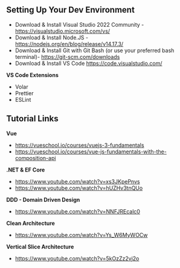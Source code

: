 ## Setting Up Your Dev Environment

 - Download & Install Visual Studio 2022 Community - https://visualstudio.microsoft.com/vs/
 - Download & Install Node.JS - https://nodejs.org/en/blog/release/v14.17.3/
 - Download & Install Git with Git Bash (or use your preferred bash terminal)- https://git-scm.com/downloads
 - Download & Install VS Code https://code.visualstudio.com/
 

**VS Code Extensions** 
 - Volar
 - Prettier
 - ESLint


## Tutorial Links
**Vue**
 - https://vueschool.io/courses/vuejs-3-fundamentals
 - https://vueschool.io/courses/vue-js-fundamentals-with-the-composition-api
 
**.NET & EF Core**
 - https://www.youtube.com/watch?v=xs3JKpePnvs
 - https://www.youtube.com/watch?v=hUZHv3tnQUo

**DDD - Domain Driven Design**
- https://www.youtube.com/watch?v=NNFJREcalc0

**Clean Architecture**
- https://www.youtube.com/watch?v=Ys_W6MyWOCw

**Vertical Slice Architecture**
- https://www.youtube.com/watch?v=5kOzZz2vj2o
